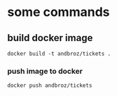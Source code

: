 # some commands

## build docker image

```console
docker build -t andbroz/tickets .
```

### push image to docker

```console
docker push andbroz/tickets
```
